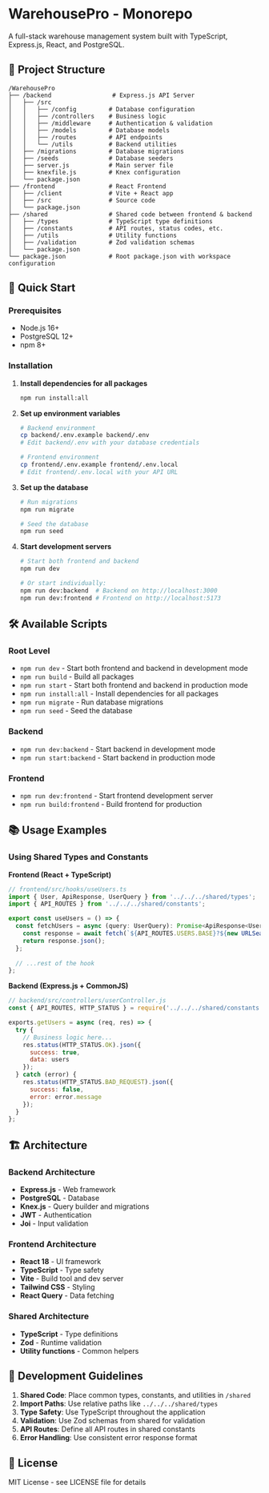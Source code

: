 # WarehousePro - Monorepo

A full-stack warehouse management system built with TypeScript, Express.js, React, and PostgreSQL.

## 📁 Project Structure

```
/WarehousePro
├── /backend                 # Express.js API Server
│   ├── /src
│   │   ├── /config         # Database configuration
│   │   ├── /controllers    # Business logic
│   │   ├── /middleware     # Authentication & validation
│   │   ├── /models         # Database models
│   │   ├── /routes         # API endpoints
│   │   └── /utils          # Backend utilities
│   ├── /migrations         # Database migrations
│   ├── /seeds              # Database seeders
│   ├── server.js           # Main server file
│   ├── knexfile.js         # Knex configuration
│   └── package.json
├── /frontend               # React Frontend
│   ├── /client             # Vite + React app
│   ├── /src                # Source code
│   └── package.json
├── /shared                 # Shared code between frontend & backend
│   ├── /types              # TypeScript type definitions
│   ├── /constants          # API routes, status codes, etc.
│   ├── /utils              # Utility functions
│   ├── /validation         # Zod validation schemas
│   └── package.json
└── package.json            # Root package.json with workspace configuration
```

## 🚀 Quick Start

### Prerequisites
- Node.js 16+ 
- PostgreSQL 12+
- npm 8+

### Installation

1. **Install dependencies for all packages**
   ```bash
   npm run install:all
   ```

2. **Set up environment variables**
   ```bash
   # Backend environment
   cp backend/.env.example backend/.env
   # Edit backend/.env with your database credentials
   
   # Frontend environment  
   cp frontend/.env.example frontend/.env.local
   # Edit frontend/.env.local with your API URL
   ```

3. **Set up the database**
   ```bash
   # Run migrations
   npm run migrate
   
   # Seed the database
   npm run seed
   ```

4. **Start development servers**
   ```bash
   # Start both frontend and backend
   npm run dev
   
   # Or start individually:
   npm run dev:backend  # Backend on http://localhost:3000
   npm run dev:frontend # Frontend on http://localhost:5173
   ```

## 🛠️ Available Scripts

### Root Level
- `npm run dev` - Start both frontend and backend in development mode
- `npm run build` - Build all packages
- `npm run start` - Start both frontend and backend in production mode
- `npm run install:all` - Install dependencies for all packages
- `npm run migrate` - Run database migrations
- `npm run seed` - Seed the database

### Backend
- `npm run dev:backend` - Start backend in development mode
- `npm run start:backend` - Start backend in production mode

### Frontend
- `npm run dev:frontend` - Start frontend development server
- `npm run build:frontend` - Build frontend for production

## 📚 Usage Examples

### Using Shared Types and Constants

**Frontend (React + TypeScript)**
```typescript
// frontend/src/hooks/useUsers.ts
import { User, ApiResponse, UserQuery } from '../../../shared/types';
import { API_ROUTES } from '../../../shared/constants';

export const useUsers = () => {
  const fetchUsers = async (query: UserQuery): Promise<ApiResponse<User[]>> => {
    const response = await fetch(`${API_ROUTES.USERS.BASE}?${new URLSearchParams(query)}`);
    return response.json();
  };
  
  // ...rest of the hook
};
```

**Backend (Express.js + CommonJS)**
```javascript
// backend/src/controllers/userController.js
const { API_ROUTES, HTTP_STATUS } = require('../../../shared/constants');

exports.getUsers = async (req, res) => {
  try {
    // Business logic here...
    res.status(HTTP_STATUS.OK).json({
      success: true,
      data: users
    });
  } catch (error) {
    res.status(HTTP_STATUS.BAD_REQUEST).json({
      success: false,
      error: error.message
    });
  }
};
```

## 🏗️ Architecture

### Backend Architecture
- **Express.js** - Web framework
- **PostgreSQL** - Database
- **Knex.js** - Query builder and migrations
- **JWT** - Authentication
- **Joi** - Input validation

### Frontend Architecture
- **React 18** - UI framework
- **TypeScript** - Type safety
- **Vite** - Build tool and dev server
- **Tailwind CSS** - Styling
- **React Query** - Data fetching

### Shared Architecture
- **TypeScript** - Type definitions
- **Zod** - Runtime validation
- **Utility functions** - Common helpers

## 📝 Development Guidelines

1. **Shared Code**: Place common types, constants, and utilities in `/shared`
2. **Import Paths**: Use relative paths like `../../../shared/types`
3. **Type Safety**: Use TypeScript throughout the application
4. **Validation**: Use Zod schemas from shared for validation
5. **API Routes**: Define all API routes in shared constants
6. **Error Handling**: Use consistent error response format

## 📄 License

MIT License - see LICENSE file for details
